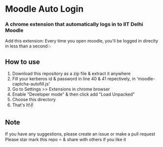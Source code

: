 # Moodle Auto Login
### A chrome extension that automatically logs in to IIT Delhi Moodle
Add this extension: Every time you open moodle, you'll be logged in direclty in less than a second💥

## How to use
1. Download this repository as a zip file & extract it anywhere
2. Fill your kerberos id & password in line 40 & 41 repectively, in 'moodle-captcha-autofill.js'
3. Go to Settings >> Extensions in chrome browser
4. Enable "Developer mode" & then click add "Load Unpacked"
5. Choose this directory
6. That's It!✌


## Note
If you have any suggestions, please create an issue or make a pull request
Please star mark this repo ⭐ & share with others if you like it
